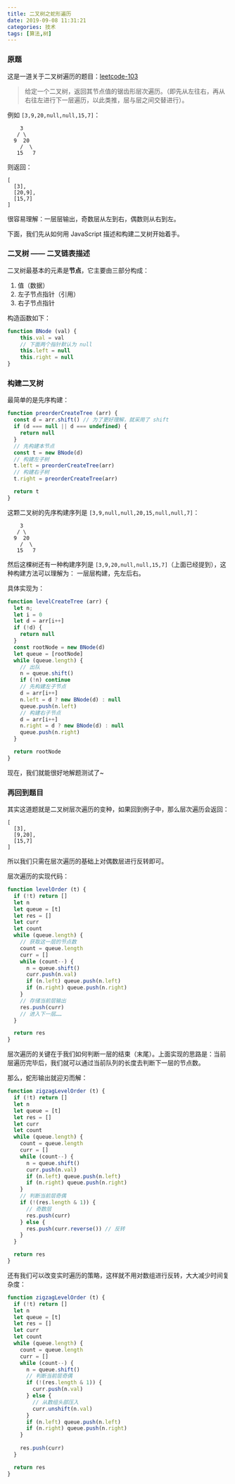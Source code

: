 ```yaml
---
title: 二叉树之蛇形遍历
date: 2019-09-08 11:31:21
categories: 技术
tags: [算法,树]
---
```


### 原题

这是一道关于二叉树遍历的题目：[leetcode-103](https://leetcode-cn.com/problems/binary-tree-zigzag-level-order-traversal/)

> 给定一个二叉树，返回其节点值的锯齿形层次遍历。（即先从左往右，再从右往左进行下一层遍历，以此类推，层与层之间交替进行）。

例如 `[3,9,20,null,null,15,7]`：
```
    3
   / \
  9  20
    /  \
   15   7
```

则返回：
```
[
  [3],
  [20,9],
  [15,7]
]
```

<!--more-->

很容易理解：一层层输出，奇数层从左到右，偶数则从右到左。

下面，我们先从如何用 JavaScript 描述和构建二叉树开始着手。

### 二叉树 —— 二叉链表描述

二叉树最基本的元素是**节点**，它主要由三部分构成：
1. 值（数据）
2. 左子节点指针（引用）
3. 右子节点指针

构造函数如下：
```js
function BNode (val) {
    this.val = val
    // 下面两个指针默认为 null
    this.left = null
    this.right = null
}
```

### 构建二叉树

最简单的是先序构建：
```js
function preorderCreateTree (arr) {
  const d = arr.shift() // 为了更好理解，就采用了 shift
  if (d === null || d === undefined) {
    return null
  }
  // 先构建本节点
  const t = new BNode(d)
  // 构建左子树
  t.left = preorderCreateTree(arr)
  // 构建右子树
  t.right = preorderCreateTree(arr)

  return t
}
```

这颗二叉树的先序构建序列是 `[3,9,null,null,20,15,null,null,7]`：
```
    3
   / \
  9  20
    /  \
   15   7
```

然后这棵树还有一种构建序列是 `[3,9,20,null,null,15,7]`（上面已经提到），这种构建方法可以理解为：
一层层构建，先左后右。

具体实现为：
```js
function levelCreateTree (arr) {
  let n;
  let i = 0
  let d = arr[i++]
  if (!d) {
    return null
  }
  const rootNode = new BNode(d)
  let queue = [rootNode]
  while (queue.length) {
    // 出队
    n = queue.shift()
    if (!n) continue
    // 先构建左子节点
    d = arr[i++]
    n.left = d ? new BNode(d) : null
    queue.push(n.left)
    // 构建右子节点
    d = arr[i++]
    n.right = d ? new BNode(d) : null
    queue.push(n.right)
  }

  return rootNode
}
```

现在，我们就能很好地解题测试了~

### 再回到题目

其实这道题就是二叉树层次遍历的变种，如果回到例子中，那么层次遍历会返回：
```
[
  [3],
  [9,20],
  [15,7]
]
```

所以我们只需在层次遍历的基础上对偶数层进行反转即可。

层次遍历的实现代码：
```js
function levelOrder (t) {
  if (!t) return []
  let n
  let queue = [t]
  let res = []
  let curr
  let count
  while (queue.length) {
    // 获取这一层的节点数
    count = queue.length
    curr = []
    while (count--) {
      n = queue.shift()
      curr.push(n.val)
      if (n.left) queue.push(n.left)
      if (n.right) queue.push(n.right)
    }
    // 存储当前层输出
    res.push(curr)
    // 进入下一层……
  }

  return res
}
```

层次遍历的关键在于我们如何判断一层的结束（末尾）。上面实现的思路是：当前层遍历完毕后，我们就可以通过当前队列的长度去判断下一层的节点数。

那么，蛇形输出就迎刃而解：
```js
function zigzagLevelOrder (t) {
  if (!t) return []
  let n
  let queue = [t]
  let res = []
  let curr
  let count
  while (queue.length) {
    count = queue.length
    curr = []
    while (count--) {
      n = queue.shift()
      curr.push(n.val)
      if (n.left) queue.push(n.left)
      if (n.right) queue.push(n.right)
    }
    // 判断当前层奇偶
    if (!(res.length & 1)) {
      // 奇数层
      res.push(curr)
    } else {
      res.push(curr.reverse()) // 反转
    }
  }

  return res
}
```

还有我们可以改变实时遍历的策略，这样就不用对数组进行反转，大大减少时间复杂度：
```js
function zigzagLevelOrder (t) {
  if (!t) return []
  let n
  let queue = [t]
  let res = []
  let curr
  let count
  while (queue.length) {
    count = queue.length
    curr = []
    while (count--) {
      n = queue.shift()
      // 判断当前层奇偶
      if (!(res.length & 1)) {
        curr.push(n.val)
      } else {
        // 从数组头部压入
        curr.unshift(n.val)
      }
      if (n.left) queue.push(n.left)
      if (n.right) queue.push(n.right)
    }
    
    res.push(curr)
  }

  return res
}
```
